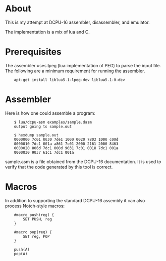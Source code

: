 # About

This is my attempt at DCPU-16 assembler, disassembler, and emulator.

The implementation is a mix of lua and C.

# Prerequisites

The assembler uses lpeg (lua implementation of PEG) to parse the input file.  The following are a minimum requirement
for running the assembler.

        apt-get install liblua5.1-lpeg-dev liblua5.1-0-dev

# Assembler

Here is how one could assemble a program:

        $ lua/dcpu-asm examples/sample.dasm
        output going to sample.out

        $ hexdump sample.out
        0000000 7c01 0030 7de1 1000 0020 7803 1000 c00d
        0000010 7dc1 001a a861 7c01 2000 2161 2000 8463
        0000020 806d 7dc1 000d 9031 7c01 0018 7dc1 001a
        0000030 9037 61c1 7dc1 001a                    

sample.asm is a file obtained from the DCPU-16 documentation.  It is used to 
verify that the code generated by this tool is correct.

# Macros

In addition to supporting the standard DCPU-16 assembly it can also process Notch-style macros:

        #macro push(reg) {
            SET PUSH, reg
        }

        #macro pop(reg) {
            SET reg, POP
        }

        push(A)
        pop(A)

